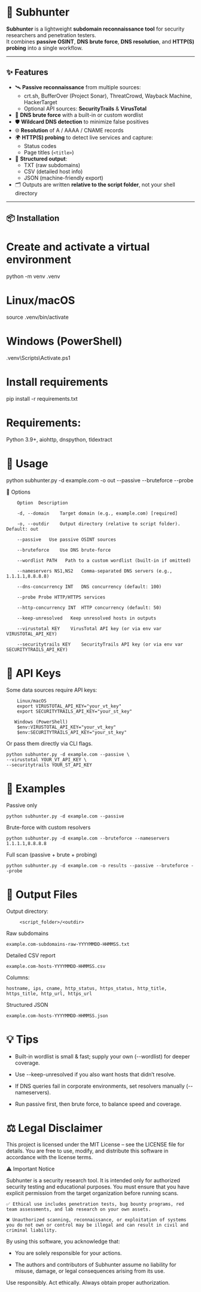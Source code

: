 # 🔎 Subhunter

**Subhunter** is a lightweight **subdomain reconnaissance tool** for security researchers and penetration testers.  
It combines **passive OSINT**, **DNS brute force**, **DNS resolution**, and **HTTP(S) probing** into a single workflow.

---

## ✨ Features

- 🛰 **Passive reconnaissance** from multiple sources:
  - crt.sh, BufferOver (Project Sonar), ThreatCrowd, Wayback Machine, HackerTarget
  - Optional API sources: **SecurityTrails** & **VirusTotal**
- 🧾 **DNS brute force** with a built-in or custom wordlist
- 🛡 **Wildcard DNS detection** to minimize false positives
- 🌐 **Resolution** of A / AAAA / CNAME records
- 🌍 **HTTP(S) probing** to detect live services and capture:
  - Status codes
  - Page titles (`<title>`)
- 📂 **Structured output**:
  - TXT (raw subdomains)
  - CSV (detailed host info)
  - JSON (machine-friendly export)
- 🗂 Outputs are written **relative to the script folder**, not your shell directory

---

## 📦 Installation


# Create and activate a virtual environment
python -m venv .venv
# Linux/macOS
source .venv/bin/activate
# Windows (PowerShell)
.venv\Scripts\Activate.ps1

# Install requirements
pip install -r requirements.txt

# Requirements:

Python 3.9+, aiohttp, dnspython, tldextract

# 🚀 Usage

python subhunter.py -d example.com -o out --passive --bruteforce --probe

🔧 Options

        Option	Description

        -d, --domain	Target domain (e.g., example.com) [required]

        -o, --outdir	Output directory (relative to script folder). Default: out

        --passive	Use passive OSINT sources

        --bruteforce	Use DNS brute-force

        --wordlist PATH	  Path to a custom wordlist (built-in if omitted)

        --nameservers NS1,NS2	Comma-separated DNS servers (e.g., 1.1.1.1,8.8.8.8)

        --dns-concurrency INT	DNS concurrency (default: 100)

        --probe	Probe HTTP/HTTPS services

        --http-concurrency INT	HTTP concurrency (default: 50)

        --keep-unresolved	Keep unresolved hosts in outputs

        --virustotal KEY	VirusTotal API key (or via env var VIRUSTOTAL_API_KEY)

        --securitytrails KEY	SecurityTrails API key (or via env var SECURITYTRAILS_API_KEY)

# 🔑 API Keys
Some data sources require API keys:

        Linux/macOS
        export VIRUSTOTAL_API_KEY="your_vt_key"
        export SECURITYTRAILS_API_KEY="your_st_key"

       Windows (PowerShell)
        $env:VIRUSTOTAL_API_KEY="your_vt_key"
        $env:SECURITYTRAILS_API_KEY="your_st_key"
        
Or pass them directly via CLI flags.

    python subhunter.py -d example.com --passive \
    --virustotal YOUR_VT_API_KEY \
    --securitytrails YOUR_ST_API_KEY

# 🧪 Examples
Passive only

    python subhunter.py -d example.com --passive
Brute-force with custom resolvers


    python subhunter.py -d example.com --bruteforce --nameservers 1.1.1.1,8.8.8.8
Full scan (passive + brute + probing)

    python subhunter.py -d example.com -o results --passive --bruteforce --probe


# 📂 Output Files
Output directory:

         <script_folder>/<outdir>

Raw subdomains

    example.com-subdomains-raw-YYYYMMDD-HHMMSS.txt

Detailed CSV report

    example.com-hosts-YYYYMMDD-HHMMSS.csv

Columns:
    
    hostname, ips, cname, http_status, https_status, http_title, https_title, http_url, https_url

Structured JSON

    example.com-hosts-YYYYMMDD-HHMMSS.json

# 💡 Tips
- Built-in wordlist is small & fast; supply your own (--wordlist) for deeper coverage.

- Use --keep-unresolved if you also want hosts that didn’t resolve.

- If DNS queries fail in corporate environments, set resolvers manually (--nameservers).

- Run passive first, then brute force, to balance speed and coverage.

# ⚖️ Legal Disclaimer
This project is licensed under the MIT License – see the LICENSE
 file for details.
You are free to use, modify, and distribute this software in accordance with the license terms.

⚠️ Important Notice

Subhunter is a security research tool. It is intended only for authorized security testing and educational purposes.
You must ensure that you have explicit permission from the target organization before running scans.

    ✅ Ethical use includes penetration tests, bug bounty programs, red team assessments, and lab research on your own assets.

    ❌ Unauthorized scanning, reconnaissance, or exploitation of systems you do not own or control may be illegal and can result in civil and criminal liability.

By using this software, you acknowledge that:

- You are solely responsible for your actions.

- The authors and contributors of Subhunter assume no liability for misuse, damage, or legal consequences arising from its use.

Use responsibly. Act ethically. Always obtain proper authorization.
